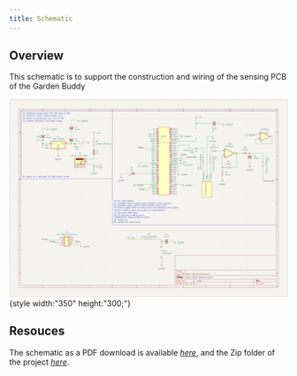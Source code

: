 ```yaml
---
title: Schematic
---
```


## Overview

This schematic is to support the construction and wiring of the sensing PCB of the Garden Buddy


![schematic](moistactual.png){style width:"350" height:"300;"}



## Resouces

The schematic as a PDF download is available [*here*](Moistschemv3.pdf), and the Zip folder of the project [*here*](Moisture%20Sensor-2025-10-31_231304.zip).
